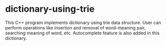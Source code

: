 # dictionary-using-trie
This C++ program implements dictionary using trie data structure. User can perform operations like insertion and removal of word-meaning pair, searching meaning of word, etc. Autocomplete feature is also added in this dictionary.
